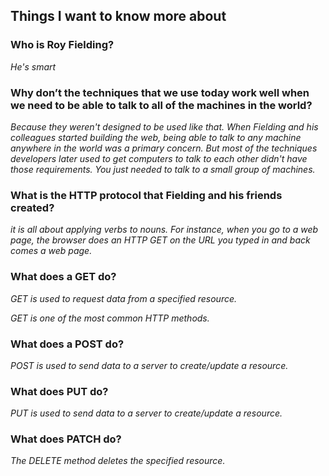 ## Things I want to know more about

### Who is Roy Fielding?

*He's smart*

### Why don’t the techniques that we use today work well when we need to be able to talk to all of the machines in the world?

*Because they weren't designed to be used like that. When Fielding and his colleagues started building the web, being able to talk to any machine anywhere in the world was a primary concern. But most of the techniques developers later used to get computers to talk to each other didn't have those requirements. You just needed to talk to a small group of machines.*


### What is the HTTP protocol that Fielding and his friends created?

*it is all about applying verbs to nouns. For instance, when you go to a web page, the browser does an HTTP GET on the URL you typed in and back comes a web page.*

### What does a GET do?

*GET is used to request data from a specified resource.*

*GET is one of the most common HTTP methods.*

### What does a POST do?

*POST is used to send data to a server to create/update a resource.*


### What does PUT do?

*PUT is used to send data to a server to create/update a resource.*


### What does PATCH do?

*The DELETE method deletes the specified resource.*

